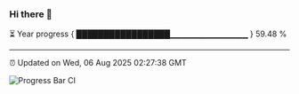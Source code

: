 ### Hi there 👋

⏳ Year progress { █████████████████▁▁▁▁▁▁▁▁▁▁▁▁▁ } 59.48 %

---

⏰ Updated on Wed, 06 Aug 2025 02:27:38 GMT

![Progress Bar CI](https://github.com/DhruviPatel157/GitHub-Actions-Demo/workflows/Progress%20Bar%20CI/badge.svg)
